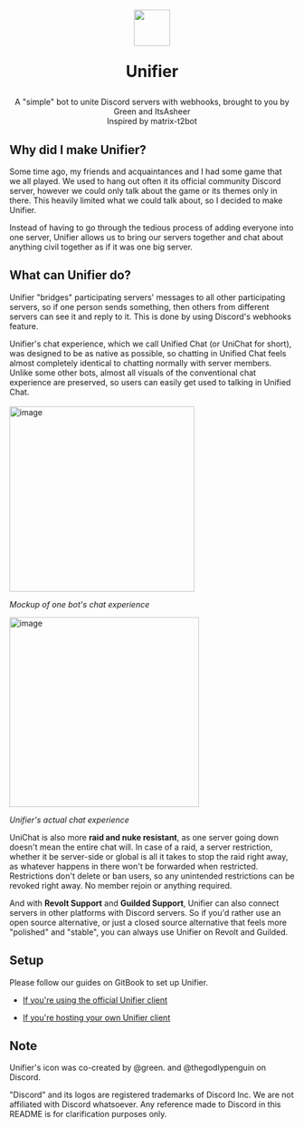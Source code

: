 <h1 align=center>
  <img width=64 src=https://github.com/greeeen-dev/unifier/assets/41323182/3065245a-28b6-4410-9b07-8b940f4796ae>
  
  Unifier</h1>
<p align=center>A "simple" bot to unite Discord servers with webhooks, brought to you by Green and ItsAsheer<br>
Inspired by matrix-t2bot</p>

## Why did I make Unifier?
Some time ago, my friends and acquaintances and I had some game that we all played. We used to hang out often it its official 
community Discord server, however we could only talk about the game or its themes only in there. This heavily limited what we 
could talk about, so I decided to make Unifier.

Instead of having to go through the tedious process of adding everyone into one server, Unifier allows us to bring our servers 
together and chat about anything civil together as if it was one big server.

## What can Unifier do?
Unifier "bridges" participating servers' messages to all other participating servers, so if one person sends something, then 
others from different servers can see it and reply to it. This is done by using Discord's webhooks feature.

Unifier's chat experience, which we call Unified Chat (or UniChat for short), was designed to be as native as possible, so 
chatting in Unified Chat feels almost completely identical to chatting normally with server members. Unlike some other bots, 
almost all visuals of the conventional chat experience are preserved, so users can easily get used to talking in Unified Chat.
<br><br>
<img width="327" alt="image" src="https://github.com/greeeen-dev/unifier/assets/41323182/9b4deb47-13b2-4f84-92fa-86dbec12528c">

<em>Mockup of one bot's chat experience</em>

<img width="335" alt="image" src="https://github.com/greeeen-dev/unifier/assets/41323182/315e906a-bc7e-43fb-9d24-d2032a9a9f12">

<em>Unifier's actual chat experience</em>

UniChat is also more **raid and nuke resistant**, as one server going down doesn't mean the entire chat will. In case of a raid, 
a server restriction, whether it be server-side or global is all it takes to stop the raid right away, as whatever happens in 
there won't be forwarded when restricted. Restrictions don't delete or ban users, so any unintended restrictions can be revoked 
right away. No member rejoin or anything required.

And with **Revolt Support** and **Guilded Support**, Unifier can also connect servers in other platforms with Discord servers. So 
if you'd rather use an open source alternative, or just a closed source alternative that feels more "polished" and "stable", 
you can always use Unifier on Revolt and Guilded.

## Setup
Please follow our guides on GitBook to set up Unifier.

- [If you're using the official Unifier client](https://unichat-wiki.pixels.onl/setup/getting-started)

- [If you're hosting your own Unifier client](https://unichat-wiki.pixels.onl/setup-selfhosting/getting-started)

## Note
Unifier's icon was co-created by @green. and @thegodlypenguin on Discord.

"Discord" and its logos are registered trademarks of Discord Inc. We are not affiliated with Discord whatsoever. Any 
reference made to Discord in this README is for clarification purposes only.
